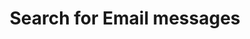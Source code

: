---
title: Search for Email messages
excerpt: >-
  The method is used to search for Email messages using a part of their name or
  a tag. By default, a rate limit of 500 requests per hour applies. <br/>The
  method returns a maximum of 500 messages per request. <br/>The
  <b>TotalCount</b> header contains the number of messages returned to the
  query.
api:
  file: yespoio.json
  operationId: searchEmails
deprecated: false
hidden: false
metadata:
  title: ''
  description: ''
  robots: index
next:
  description: ''
---